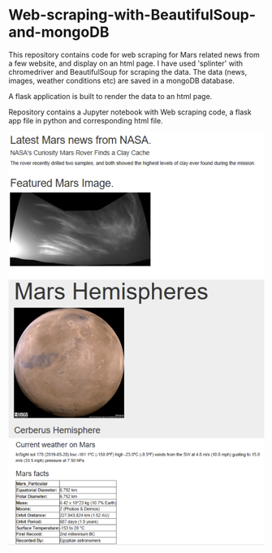 # Web-scraping-with-BeautifulSoup-and-mongoDB

This repository contains code for web scraping for Mars related news from a few website, and display on an html page.
I have used 'splinter' with chromedriver and BeautifulSoup for scraping the data. The data (news, images, weather conditions etc) are saved in a mongoDB database.

A flask application is built to render the data to an html page. 

Repository contains a Jupyter notebook with Web scraping code, a flask app file in python and corresponding html file.

![Screenshot-1](snapshot1.png)
![Screenshot-2](snapshot2.png)
![Screenshot-3](snapshot3.png)

